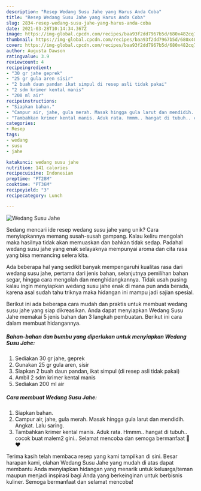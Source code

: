 ```yaml
---
description: "Resep Wedang Susu Jahe yang Harus Anda Coba"
title: "Resep Wedang Susu Jahe yang Harus Anda Coba"
slug: 2834-resep-wedang-susu-jahe-yang-harus-anda-coba
date: 2021-03-28T10:14:34.367Z
image: https://img-global.cpcdn.com/recipes/baa93f2dd7967b5d/680x482cq70/wedang-susu-jahe-foto-resep-utama.jpg
thumbnail: https://img-global.cpcdn.com/recipes/baa93f2dd7967b5d/680x482cq70/wedang-susu-jahe-foto-resep-utama.jpg
cover: https://img-global.cpcdn.com/recipes/baa93f2dd7967b5d/680x482cq70/wedang-susu-jahe-foto-resep-utama.jpg
author: Augusta Dawson
ratingvalue: 3.9
reviewcount: 4
recipeingredient:
- "30 gr jahe geprek"
- "25 gr gula aren sisir"
- "2 buah daun pandan ikat simpul di resep asli tidak pakai"
- "2 sdm krimer kental manis"
- "200 ml air"
recipeinstructions:
- "Siapkan bahan."
- "Campur air, jahe, gula merah. Masak hingga gula larut dan mendidih. Angkat. Lalu saring."
- "Tambahkan krimer kental manis. Aduk rata. Hmmm.. hangat di tubuh.. cocok buat malem2 gini.. Selamat mencoba dan semoga bermanfaat 🤗❤"
categories:
- Resep
tags:
- wedang
- susu
- jahe

katakunci: wedang susu jahe 
nutrition: 141 calories
recipecuisine: Indonesian
preptime: "PT28M"
cooktime: "PT36M"
recipeyield: "3"
recipecategory: Lunch

---
```



![Wedang Susu Jahe](https://img-global.cpcdn.com/recipes/baa93f2dd7967b5d/680x482cq70/wedang-susu-jahe-foto-resep-utama.jpg)

Sedang mencari ide resep wedang susu jahe yang unik? Cara menyiapkannya memang susah-susah gampang. Kalau keliru mengolah maka hasilnya tidak akan memuaskan dan bahkan tidak sedap. Padahal wedang susu jahe yang enak selayaknya mempunyai aroma dan cita rasa yang bisa memancing selera kita.

Ada beberapa hal yang sedikit banyak mempengaruhi kualitas rasa dari wedang susu jahe, pertama dari jenis bahan, selanjutnya pemilihan bahan segar, hingga cara mengolah dan menghidangkannya. Tidak usah pusing kalau ingin menyiapkan wedang susu jahe enak di mana pun anda berada, karena asal sudah tahu triknya maka hidangan ini mampu jadi sajian spesial.




Berikut ini ada beberapa cara mudah dan praktis untuk membuat wedang susu jahe yang siap dikreasikan. Anda dapat menyiapkan Wedang Susu Jahe memakai 5 jenis bahan dan 3 langkah pembuatan. Berikut ini cara dalam membuat hidangannya.

<!--inarticleads1-->

##### Bahan-bahan dan bumbu yang diperlukan untuk menyiapkan Wedang Susu Jahe:

1. Sediakan 30 gr jahe, geprek
1. Gunakan 25 gr gula aren, sisir
1. Siapkan 2 buah daun pandan, ikat simpul (di resep asli tidak pakai)
1. Ambil 2 sdm krimer kental manis
1. Sediakan 200 ml air




<!--inarticleads2-->

##### Cara membuat Wedang Susu Jahe:

1. Siapkan bahan.
1. Campur air, jahe, gula merah. Masak hingga gula larut dan mendidih. Angkat. Lalu saring.
1. Tambahkan krimer kental manis. Aduk rata. Hmmm.. hangat di tubuh.. cocok buat malem2 gini.. Selamat mencoba dan semoga bermanfaat 🤗❤




Terima kasih telah membaca resep yang kami tampilkan di sini. Besar harapan kami, olahan Wedang Susu Jahe yang mudah di atas dapat membantu Anda menyiapkan hidangan yang menarik untuk keluarga/teman maupun menjadi inspirasi bagi Anda yang berkeinginan untuk berbisnis kuliner. Semoga bermanfaat dan selamat mencoba!
